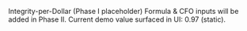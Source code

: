 Integrity-per-Dollar (Phase I placeholder)
Formula & CFO inputs will be added in Phase II.
Current demo value surfaced in UI: 0.97 (static).
